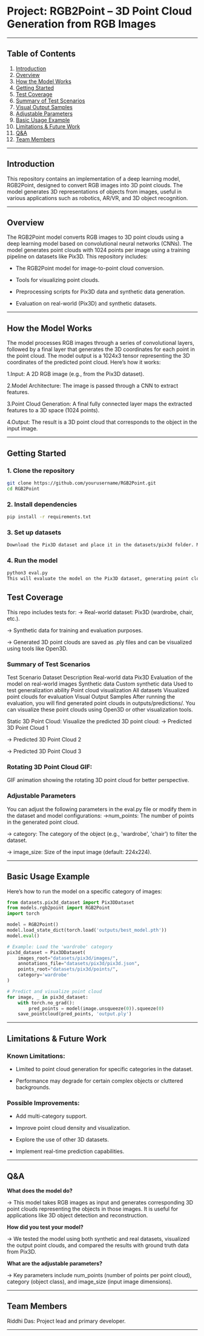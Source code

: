 # Project: RGB2Point – 3D Point Cloud Generation from RGB Images

---

## Table of Contents
1. [Introduction](#introduction)
2. [Overview](#overview)
3. [How the Model Works](#how-the-model-works)
4. [Getting Started](#getting-started)
5. [Test Coverage](#test-coverage)
6. [Summary of Test Scenarios](#summary-of-test-scenarios)
7. [Visual Output Samples](#visual-output-samples)
8. [Adjustable Parameters](#adjustable-parameters)
9. [Basic Usage Example](#basic-usage-example)
10. [Limitations & Future Work](#limitations--future-work)
11. [Q&A](#qa)
12. [Team Members](#team-members)

---

## Introduction

This repository contains an implementation of a deep learning model, RGB2Point, designed to convert RGB images into 3D point clouds. The model generates 3D representations of objects from images, useful in various applications such as robotics, AR/VR, and 3D object recognition.

---

## Overview

The RGB2Point model converts RGB images to 3D point clouds using a deep learning model based on convolutional neural networks (CNNs). The model generates point clouds with 1024 points per image using a training pipeline on datasets like Pix3D. This repository includes:

- The RGB2Point model for image-to-point cloud conversion.
  
- Tools for visualizing point clouds.
  
- Preprocessing scripts for Pix3D data and synthetic data generation.
  
- Evaluation on real-world (Pix3D) and synthetic datasets.

---

## How the Model Works

The model processes RGB images through a series of convolutional layers, followed by a final layer that generates the 3D coordinates for each point in the point cloud. The model output is a 1024x3 tensor representing the 3D coordinates of the predicted point cloud. Here’s how it works:

1.Input: A 2D RGB image (e.g., from the Pix3D dataset).

2.Model Architecture: The image is passed through a CNN to extract features.

3.Point Cloud Generation: A final fully connected layer maps the extracted features to a 3D space (1024 points).

4.Output: The result is a 3D point cloud that corresponds to the object in the input image.

---

## Getting Started

### 1. Clone the repository

```bash
git clone https://github.com/yourusername/RGB2Point.git
cd RGB2Point
```

### 2. Install dependencies

```bash
pip install -r requirements.txt
```

### 3. Set up datasets

```bash
Download the Pix3D dataset and place it in the datasets/pix3d folder. Make sure to update the paths in eval.py accordingly.
```

### 4. Run the model

```bash
python3 eval.py
This will evaluate the model on the Pix3D dataset, generating point clouds and saving them to the outputs/predictions folder.
```

## Test Coverage

This repo includes tests for:
-> Real-world dataset: Pix3D (wardrobe, chair, etc.).

-> Synthetic data for training and evaluation purposes.

-> Generated 3D point clouds are saved as .ply files and can be visualized using tools like Open3D.

### Summary of Test Scenarios

Test Scenario	Dataset	Description
Real-world data	Pix3D	Evaluation of the model on real-world images
Synthetic data	Custom synthetic data	Used to test generalization ability
Point cloud visualization	All datasets	Visualized point clouds for evaluation
Visual Output Samples
After running the evaluation, you will find generated point clouds in outputs/predictions/. You can visualize these point clouds using Open3D or other visualization tools.

Static 3D Point Cloud:
Visualize the predicted 3D point cloud:
-> Predicted 3D Point Cloud 1

-> Predicted 3D Point Cloud 2

-> Predicted 3D Point Cloud 3

### Rotating 3D Point Cloud GIF:
GIF animation showing the rotating 3D point cloud for better perspective.

### Adjustable Parameters
You can adjust the following parameters in the eval.py file or modify them in the dataset and model configurations:
->num_points: The number of points in the generated point cloud.

-> category: The category of the object (e.g., 'wardrobe', 'chair') to filter the dataset.

-> image_size: Size of the input image (default: 224x224).

---

## Basic Usage Example
Here’s how to run the model on a specific category of images:

```python
from datasets.pix3d_dataset import Pix3DDataset
from models.rgb2point import RGB2Point
import torch

model = RGB2Point()
model.load_state_dict(torch.load('outputs/best_model.pth'))
model.eval()

# Example: Load the 'wardrobe' category
pix3d_dataset = Pix3DDataset(
    images_root="datasets/pix3d/images/",
    annotations_file="datasets/pix3d/pix3d.json",
    points_root="datasets/pix3d/points/",
    category='wardrobe'
)

# Predict and visualize point cloud
for image, _ in pix3d_dataset:
    with torch.no_grad():
        pred_points = model(image.unsqueeze(0)).squeeze(0)
    save_pointcloud(pred_points, 'output.ply')
```
---

## Limitations & Future Work

### Known Limitations:

- Limited to point cloud generation for specific categories in the dataset.
  
- Performance may degrade for certain complex objects or cluttered backgrounds.

### Possible Improvements:

- Add multi-category support.

- Improve point cloud density and visualization.
  
- Explore the use of other 3D datasets.
  
- Implement real-time prediction capabilities.

---

## Q&A

**What does the model do?**

→ This model takes RGB images as input and generates corresponding 3D point clouds representing the objects in those images. It is useful for applications like 3D object detection and reconstruction.

**How did you test your model?**

→ We tested the model using both synthetic and real datasets, visualized the output point clouds, and compared the results with ground truth data from Pix3D.

**What are the adjustable parameters?**

→ Key parameters include num_points (number of points per point cloud), category (object class), and image_size (input image dimensions).

---

## Team Members

Riddhi Das: Project lead and primary developer.

---
